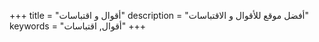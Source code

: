 +++
title = "أقوال و اقتباسات"
description = "أفضل موقع للأقوال و الاقتباسات"
keywords = "أقوال, اقتباسات"
+++

